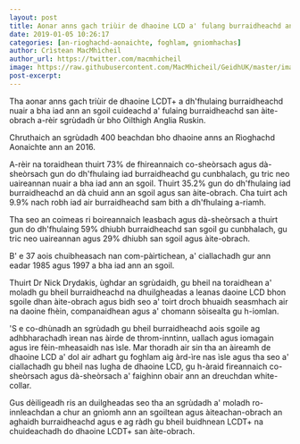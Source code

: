 ```yaml
---
layout: post
title: Aonar anns gach triùir de dhaoine LCD a' fulang burraidheachd ann an sgoil agus san àite-obrach
date: 2019-01-05 10:26:17
categories: [an-rioghachd-aonaichte, foghlam, gniomhachas]
author: Crìstean MacMhìcheil
author_url: https://twitter.com/macmhicheil
image: https://raw.githubusercontent.com/MacMhicheil/GeidhUK/master/images/2018-11-08-aonar-anns-gach-triuir-de-dhaoine-lcd-a-fulang-burraidheachd-ann-an-sgoil-agus-san-aite-obrach.png
post-excerpt: 
---
```


Tha aonar anns gach triùir de dhaoine LCDT+ a dh'fhulaing burraidheachd nuair a bha iad ann an sgoil cuideachd a' fulaing burraidheachd san àite-obrach a-rèir sgrùdadh ùr bho Oilthigh Anglia Ruskin.

<!--more-->

Chruthaich an sgrùdadh 400 beachdan bho dhaoine anns an Rìoghachd Aonaichte ann an 2016.

A-rèir na toraidhean thuirt 73% de fhireannaich co-sheòrsach agus dà-sheòrsach gun do dh'fhulaing iad burraidheachd gu cunbhalach, gu tric neo uaireannan nuair a bha iad ann an sgoil. Thuirt 35.2% gun do dh'fhulaing iad burraidheachd an dà chuid ann an sgoil agus san àite-obrach. Cha tuirt ach 9.9% nach robh iad air burraidheachd sam bith a dh'fhulaing a-riamh.

Tha seo an coimeas ri boireannaich leasbach agus dà-sheòrsach a thuirt gun do dh'fhulaing 59% dhiubh burraidheachd san sgoil gu cunbhalach, gu tric neo uaireannan agus 29% dhiubh san sgoil agus àite-obrach.

B' e 37 aois chuibheasach nan com-pàirtichean, a' ciallachadh gur ann eadar 1985 agus 1997 a bha iad ann an sgoil.

Thuirt Dr Nick Drydakis, ùghdar an sgrùdaidh, gu bheil na toraidhean a' moladh gu bheil burraidheachd na dhuilgheadas a leanas daoine LCD bhon sgoile dhan àite-obrach agus bidh seo a' toirt droch bhuaidh seasmhach air na daoine fhèin, companaidhean agus a' chomann sòisealta gu h-iomlan.

'S e co-dhùnadh an sgrùdadh gu bheil burraidheachd aois sgoile ag adhbharachadh ìrean nas àirde de throm-inntinn, uallach agus iomagain agus ìre fèin-mheasaidh nas ìsle. Mar thoradh air sin tha an àireamh de dhaoine LCD a' dol air adhart gu foghlam aig àrd-ìre nas ìsle agus tha seo a' ciallachadh gu bheil nas lugha de dhaoine LCD, gu h-àraid fireannaich co-sheòrsach agus dà-sheòrsach a' faighinn obair ann an dreuchdan white-collar.

Gus dèiligeadh ris an duilgheadas seo tha an sgrùdadh a' moladh ro-innleachdan a chur an gnìomh ann an sgoiltean agus àiteachan-obrach an aghaidh burraidheachd agus e ag ràdh gu bheil buidhnean LCDT+ na chuideachadh do dhaoine LCDT+ san àite-obrach.
